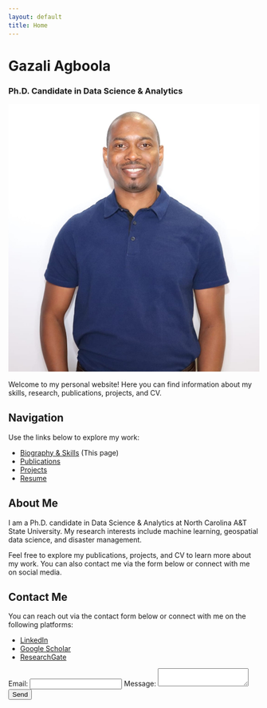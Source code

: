 ```yaml
---
layout: default
title: Home
---
```


# Gazali Agboola
### Ph.D. Candidate in Data Science & Analytics

![Headshot](/assets/img/gazal-headshot.jpg)

Welcome to my personal website! Here you can find information about my skills, research, publications, projects, and CV.

## Navigation
Use the links below to explore my work:

- [Biography & Skills](#) (This page)
- [Publications](publications.md)
- [Projects](project.md)
- [Resume](resume.md)

## About Me
I am a Ph.D. candidate in Data Science & Analytics at North Carolina A&T State University. My research interests include machine learning, geospatial data science, and disaster management. 

Feel free to explore my publications, projects, and CV to learn more about my work. You can also contact me via the form below or connect with me on social media.

## Contact Me
You can reach out via the contact form below or connect with me on the following platforms:
- [LinkedIn](https://www.linkedin.com/in/gazal-agboola-351b44b8/)
- [Google Scholar](https://scholar.google.com/citations?hl=en&user=qs8xlvMAAAAJ)
- [ResearchGate](https://www.researchgate.net/profile/Gazali-Agboola)

<form action="https://formspree.io/f/mwplnnrp" method="POST">
  <label for="email">Email:</label>
  <input type="email" id="email" name="email" required>
  <label for="message">Message:</label>
  <textarea id="message" name="message" required></textarea>
  <button type="submit">Send</button>
</form>
